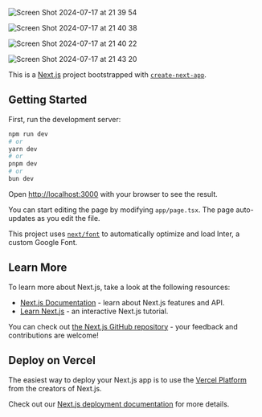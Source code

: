 ![Screen Shot 2024-07-17 at 21 39 54](https://github.com/user-attachments/assets/610b84f5-a751-406c-bae4-894429c178b9)

![Screen Shot 2024-07-17 at 21 40 38](https://github.com/user-attachments/assets/221fba58-c871-40e9-a078-c9e6c7180276)

![Screen Shot 2024-07-17 at 21 40 22](https://github.com/user-attachments/assets/9251b353-bc16-45e0-b1b0-5468a2643c0c)

![Screen Shot 2024-07-17 at 21 43 20](https://github.com/user-attachments/assets/5f76bf86-125f-4b7d-97b1-a3304b5a83df)


This is a [Next.js](https://nextjs.org/) project bootstrapped with [`create-next-app`](https://github.com/vercel/next.js/tree/canary/packages/create-next-app).

## Getting Started

First, run the development server:

```bash
npm run dev
# or
yarn dev
# or
pnpm dev
# or
bun dev
```

Open [http://localhost:3000](http://localhost:3000) with your browser to see the result.

You can start editing the page by modifying `app/page.tsx`. The page auto-updates as you edit the file.

This project uses [`next/font`](https://nextjs.org/docs/basic-features/font-optimization) to automatically optimize and load Inter, a custom Google Font.

## Learn More

To learn more about Next.js, take a look at the following resources:

- [Next.js Documentation](https://nextjs.org/docs) - learn about Next.js features and API.
- [Learn Next.js](https://nextjs.org/learn) - an interactive Next.js tutorial.

You can check out [the Next.js GitHub repository](https://github.com/vercel/next.js/) - your feedback and contributions are welcome!

## Deploy on Vercel

The easiest way to deploy your Next.js app is to use the [Vercel Platform](https://vercel.com/new?utm_medium=default-template&filter=next.js&utm_source=create-next-app&utm_campaign=create-next-app-readme) from the creators of Next.js.

Check out our [Next.js deployment documentation](https://nextjs.org/docs/deployment) for more details.
